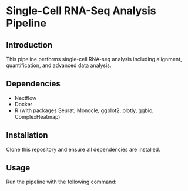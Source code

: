 # Single-Cell RNA-Seq Analysis Pipeline

## Introduction
This pipeline performs single-cell RNA-seq analysis including alignment, quantification, and advanced data analysis.

## Dependencies
- Nextflow
- Docker
- R (with packages Seurat, Monocle, ggplot2, plotly, ggbio, ComplexHeatmap)

## Installation
Clone this repository and ensure all dependencies are installed.

## Usage
Run the pipeline with the following command:
